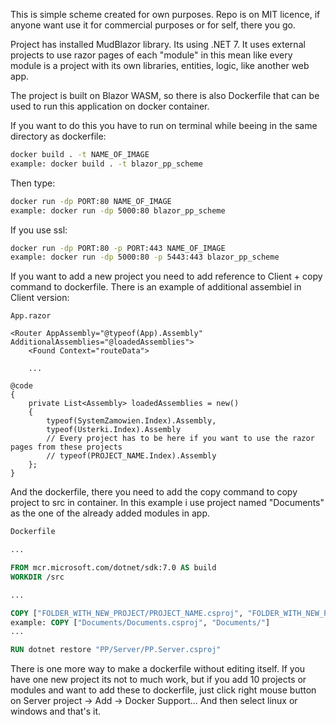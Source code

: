 This is simple scheme created for own purposes. Repo is on MIT licence, if anyone want use it for commercial purposes or for self, there you go.

Project has installed MudBlazor library. Its using .NET 7.
It uses external projects to use razor pages of each "module" in this mean like every module is a project with its own libraries, entities, logic, like another web app.

The project is built on Blazor WASM, so there is also Dockerfile that can be used to run this application on docker container.

If you want to do this you have to run on terminal while beeing in the same directory as dockerfile:
```bash
docker build . -t NAME_OF_IMAGE
example: docker build . -t blazor_pp_scheme
```

Then type:
```bash
docker run -dp PORT:80 NAME_OF_IMAGE
example: docker run -dp 5000:80 blazor_pp_scheme
```

If you use ssl:
```bash
docker run -dp PORT:80 -p PORT:443 NAME_OF_IMAGE
example: docker run -dp 5000:80 -p 5443:443 blazor_pp_scheme
```

If you want to add a new project you need to add reference to Client + copy command to dockerfile.
There is an example of additional assembiel in Client version:
```dotnet
App.razor

<Router AppAssembly="@typeof(App).Assembly" AdditionalAssemblies="@loadedAssemblies">
    <Found Context="routeData">
    
    ...
    
@code
{
    private List<Assembly> loadedAssemblies = new()
    {
        typeof(SystemZamowien.Index).Assembly,
        typeof(Usterki.Index).Assembly
        // Every project has to be here if you want to use the razor pages from these projects
        // typeof(PROJECT_NAME.Index).Assembly
    };
}

```

And the dockerfile, there you need to add the copy command to copy project to src in container.
In this example i use project named "Documents" as the one of the already added modules in app.
```dockerfile
Dockerfile

...

FROM mcr.microsoft.com/dotnet/sdk:7.0 AS build
WORKDIR /src

...

COPY ["FOLDER_WITH_NEW_PROJECT/PROJECT_NAME.csproj", "FOLDER_WITH_NEW_PROJECT/"]
example: COPY ["Documents/Documents.csproj", "Documents/"]
...

RUN dotnet restore "PP/Server/PP.Server.csproj"
```

There is one more way to make a dockerfile without editing itself. If you have one new project its not to much work, but if you add 10 projects or modules and want to add these to dockerfile, just click right mouse button on Server project -> Add -> Docker Support...
And then select linux or windows and that's it.
